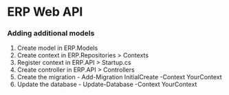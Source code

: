 # ERP Web API

### Adding additional models

1. Create model in ERP.Models
2. Create context in ERP.Repositories > Contexts
3. Register context in ERP.API > Startup.cs
4. Create controller in ERP.API > Controllers
5. Create the migration - Add-Migration InitialCreate -Context YourContext
6. Update the database - Update-Database -Context YourContext
